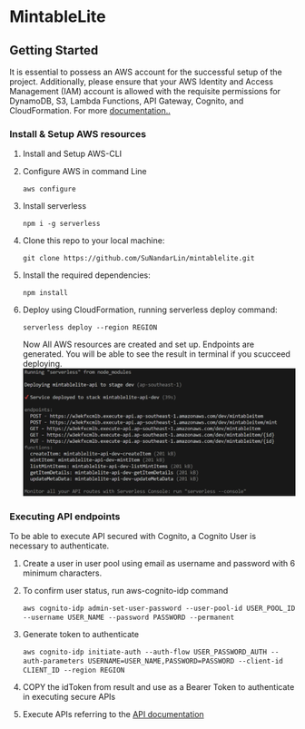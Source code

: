 # MintableLite

## Getting Started

It is essential to possess an AWS account for the successful setup of the project. Additionally, please ensure that your AWS Identity and Access Management (IAM) account is allowed with the requisite permissions for DynamoDB, S3, Lambda Functions, API Gateway, Cognito, and CloudFormation. For more [documentation..](mintablelite-api\docs\documentation.md)

### Install & Setup AWS resources

1. Install and Setup AWS-CLI

2. Configure AWS in command Line
    ```
    aws configure
    ```

3. Install serverless
    ```
    npm i -g serverless
    ```

4. Clone this repo to your local machine:
    ```
    git clone https://github.com/SuNandarLin/mintablelite.git
    ```

5. Install the required dependencies:
    ```
    npm install
    ```

6. Deploy using CloudFormation, running serverless deploy command:
    ```
    serverless deploy --region REGION
    ```

    Now All AWS resources are created and set up. Endpoints are generated. You will be able to see the result in terminal if you scucceed deploying.
    ![Alt text](deployment-result.png)

### Executing API endpoints

To be able to execute API secured with Cognito, a Cognito User is necessary to authenticate. 

1. Create a user in user pool using email as username and password with 6 minimum characters.

2. To confirm user status, run aws-cognito-idp command
    ```
    aws cognito-idp admin-set-user-password --user-pool-id USER_POOL_ID --username USER_NAME --password PASSWORD --permanent
    ```

3. Generate token to authenticate
    ```
    aws cognito-idp initiate-auth --auth-flow USER_PASSWORD_AUTH --auth-parameters USERNAME=USER_NAME,PASSWORD=PASSWORD --client-id CLIENT_ID --region REGION
    ```
4. COPY the idToken from result and use as a Bearer Token to authenticate in executing secure APIs

5. Execute APIs referring to the [API documentation](/mintablelite-api\docs\MintableLite-API.postman_collection.json)